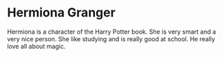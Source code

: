 # Hermiona Granger

Hermiona is a character of the Harry Potter book. She is very smart and a very nice person. She like studying and is really good at school. He really love all about magic. 
